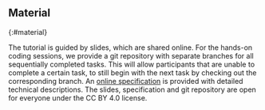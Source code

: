 ## Material
{:#material}

The tutorial is guided by slides, which are shared online.
For the hands-on coding sessions, we provide a git repository with separate branches for all sequentially completed tasks.
This will allow participants that are unable to complete a certain task,
to still begin with the next task by checking out the corresponding branch.
An [online specification](https://rdf-connect.github.io/specification/) is provided with detailed technical descriptions.
The slides, specification and git repository are open for everyone under the CC BY 4.0 license.
